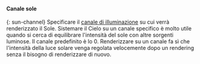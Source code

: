 
#### Canale sole
{: sun-channel}
Specificare il [canale di illuminazione](lights-tab.html#channel) su cui verrà renderizzato il Sole. Sistemare il Cielo su un canale specifico è molto utile quando si cerca di equilibrare l'intensità del sole con altre sorgenti luminose. Il canale predefinito è lo 0. Renderizzare su un canale fa sì che l'intensità della luce solare venga regolata velocemente dopo un rendering senza il bisogno di renderizzare di nuovo.